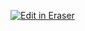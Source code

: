 <p><a target="_blank" href="https://app.eraser.io/workspace/QSvw5LlWzHQxkpcqCKkF" id="edit-in-eraser-github-link"><img alt="Edit in Eraser" src="https://firebasestorage.googleapis.com/v0/b/second-petal-295822.appspot.com/o/images%2Fgithub%2FOpen%20in%20Eraser.svg?alt=media&amp;token=968381c8-a7e7-472a-8ed6-4a6626da5501"></a></p>





<!--- Eraser file: https://app.eraser.io/workspace/QSvw5LlWzHQxkpcqCKkF --->